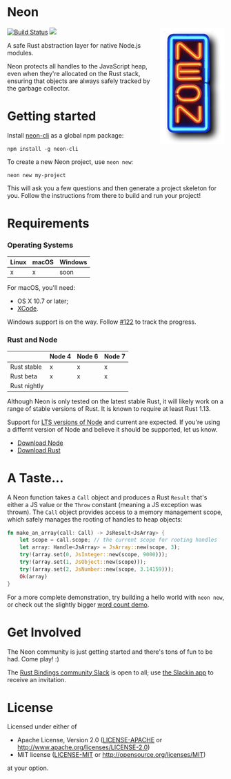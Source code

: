 # Neon

<img align="right" src="neon.jpg" alt="neon"/>

[![Build Status](https://travis-ci.org/neon-bindings/neon.svg?branch=master)](https://travis-ci.org/neon-bindings/neon)
[![](http://meritbadge.herokuapp.com/neon)](https://crates.io/crates/neon)

A safe Rust abstraction layer for native Node.js modules.

Neon protects all handles to the JavaScript heap, even when they're allocated on the Rust stack, ensuring that objects are always safely tracked by the garbage collector.

# Getting started

Install [neon-cli](https://github.com/neon-bindings/neon-cli) as a global npm package:

```
npm install -g neon-cli
```

To create a new Neon project, use `neon new`:

```
neon new my-project
```

This will ask you a few questions and then generate a project skeleton for you. Follow the instructions from there to build and run your project!

# Requirements

### Operating Systems

| Linux  | macOS | Windows |
| ------ | ----- | ------- |
| x      | x     | soon    |

For macOS, you'll need:

* OS X 10.7 or later;
* [XCode](https://developer.apple.com/xcode/download/).

Windows support is on the way. Follow [#122](https://github.com/neon-bindings/neon/pull/122#issuecomment-268957333) to track the progress.

### Rust and Node

|              | Node 4 | Node 6 | Node 7 |
| ------------ | ------ | ------ | ------ |
| Rust stable  | x      | x      | x      |
| Rust beta    | x      | x      | x      |
| Rust nightly |        |        |        |

Although Neon is only tested on the latest stable Rust, it will likely work on a range of stable versions of Rust. It is known to require at least Rust 1.13.

Support for [LTS versions of Node](https://github.com/nodejs/LTS#lts-schedule) and current are expected. If you're using a differnt version of Node and believe it should be supported, let us know.

* [Download Node](https://nodejs.org)
* [Download Rust](https://www.rust-lang.org)

# A Taste...

A Neon function takes a `Call` object and produces a Rust `Result` that's either a JS value or the `Throw` constant (meaning a JS exception was thrown). The `Call` object provides access to a memory management scope, which safely manages the rooting of handles to heap objects:

```rust
fn make_an_array(call: Call) -> JsResult<JsArray> {
    let scope = call.scope; // the current scope for rooting handles
    let array: Handle<JsArray> = JsArray::new(scope, 3);
    try!(array.set(0, JsInteger::new(scope, 9000)));
    try!(array.set(1, JsObject::new(scope)));
    try!(array.set(2, JsNumber::new(scope, 3.14159)));
    Ok(array)
}
```

For a more complete demonstration, try building a hello world with `neon new`, or check out the slightly bigger [word count demo](https://github.com/dherman/wc-demo).

# Get Involved

The Neon community is just getting started and there's tons of fun to be had. Come play! :)

The [Rust Bindings community Slack](https://rust-bindings.slack.com) is open to all; use [the Slackin app](https://rust-bindings-slackin.herokuapp.com) to receive an invitation.

# License

Licensed under either of

 * Apache License, Version 2.0 ([LICENSE-APACHE](LICENSE-APACHE) or http://www.apache.org/licenses/LICENSE-2.0)
 * MIT license ([LICENSE-MIT](LICENSE-MIT) or http://opensource.org/licenses/MIT)

at your option.
